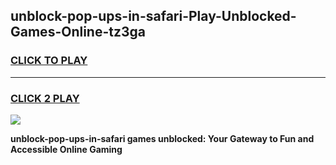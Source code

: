 
## unblock-pop-ups-in-safari-Play-Unblocked-Games-Online-tz3ga
<h3>
<a href="https://premium76.site?title=unblock-pop-ups-in-safari&ref=25A">CLICK TO PLAY</a></h3>
<hr>

<h3>
<a href="https://premium76.site?title=unblock-pop-ups-in-safari&ref=25A">CLICK 2 PLAY</a>
  
</h3>

<a href="https://premium76.site?title=unblock-pop-ups-in-safari&ref=25A"><img src="https://clearcache.store/games.png"></a>


**unblock-pop-ups-in-safari games unblocked: Your Gateway to Fun and Accessible Online Gaming**
